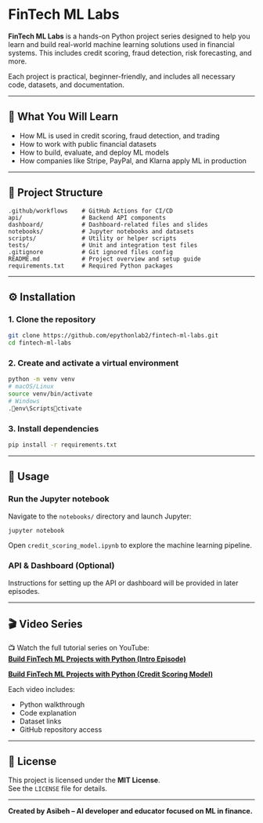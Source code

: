 
# FinTech ML Labs

**FinTech ML Labs** is a hands-on Python project series designed to help you learn and build real-world machine learning solutions used in financial systems. This includes credit scoring, fraud detection, risk forecasting, and more.

Each project is practical, beginner-friendly, and includes all necessary code, datasets, and documentation.

---

## 🧠 What You Will Learn

- How ML is used in credit scoring, fraud detection, and trading
- How to work with public financial datasets
- How to build, evaluate, and deploy ML models
- How companies like Stripe, PayPal, and Klarna apply ML in production

---

## 📁 Project Structure

```
.github/workflows    # GitHub Actions for CI/CD
api/                 # Backend API components
dashboard/           # Dashboard-related files and slides
notebooks/           # Jupyter notebooks and datasets
scripts/             # Utility or helper scripts
tests/               # Unit and integration test files
.gitignore           # Git ignored files config
README.md            # Project overview and setup guide
requirements.txt     # Required Python packages
```

---

## ⚙️ Installation

### 1. Clone the repository

```bash
git clone https://github.com/epythonlab2/fintech-ml-labs.git
cd fintech-ml-labs
```

### 2. Create and activate a virtual environment

```bash
python -m venv venv
# macOS/Linux
source venv/bin/activate
# Windows
.env\Scriptsctivate
```

### 3. Install dependencies

```bash
pip install -r requirements.txt
```

---

## 🚀 Usage

### Run the Jupyter notebook
Navigate to the `notebooks/` directory and launch Jupyter:

```bash
jupyter notebook
```

Open `credit_scoring_model.ipynb` to explore the machine learning pipeline.

### API & Dashboard (Optional)
Instructions for setting up the API or dashboard will be provided in later episodes.

---

## 🎬 Video Series

📺 Watch the full tutorial series on YouTube:  
[**Build FinTech ML Projects with Python (Intro Episode)**](https://youtu.be/Qs5Jtaxl7Lc)

[**Build FinTech ML Projects with Python (Credit Scoring Model)**](https://youtu.be/pWOoYpJsaDc)

Each video includes:
- Python walkthrough
- Code explanation
- Dataset links
- GitHub repository access

---

## 📄 License

This project is licensed under the **MIT License**.  
See the `LICENSE` file for details.

---

**Created by Asibeh – AI developer and educator focused on ML in finance.**
